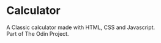 # Calculator
A Classic calculator made with HTML, CSS and Javascript. 
<br>
Part of The Odin Project.
